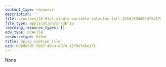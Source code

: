 ```yaml
---
content_type: resource
description: ''
file: /courses/18-01sc-single-variable-calculus-fall-2010/008d85df5b5748c4d87412f9df45e171_9v25gg2qJYE.srt
file_type: application/x-subrip
learning_resource_types: []
ocw_type: OCWFile
resourcetype: Other
title: 3play caption file
uid: 008d85df-5b57-48c4-d874-12f9df45e171
---
```

None

